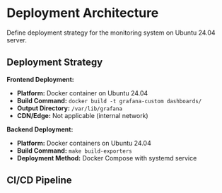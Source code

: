 # Deployment Architecture

Define deployment strategy for the monitoring system on Ubuntu 24.04 server.

## Deployment Strategy

**Frontend Deployment:**
- **Platform:** Docker container on Ubuntu 24.04
- **Build Command:** `docker build -t grafana-custom dashboards/`
- **Output Directory:** `/var/lib/grafana`
- **CDN/Edge:** Not applicable (internal network)

**Backend Deployment:**
- **Platform:** Docker containers on Ubuntu 24.04
- **Build Command:** `make build-exporters`
- **Deployment Method:** Docker Compose with systemd service

## CI/CD Pipeline

```yaml